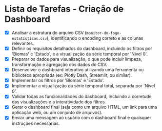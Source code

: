 # Lista de Tarefas - Criação de Dashboard

- [x] Analisar a estrutura do arquivo CSV (`monitor-do-fogo-estatísticas.csv`), identificando o encoding correto e as colunas relevantes.
- [x] Definir os requisitos detalhados do dashboard, incluindo os filtros por 'Biomas' e 'Estado', e a visualização da série temporal por 'Nivel 0'.
- [x] Preparar os dados para visualização, o que pode incluir limpeza, transformação e agregação dos dados do CSV.
- [x] Desenvolver o dashboard interativo utilizando uma ferramenta ou biblioteca apropriada (ex: Plotly Dash, Streamlit, ou similar).
- [x] Implementar os filtros por 'Biomas' e 'Estado'.
- [x] Implementar a visualização da série temporal total, separada por 'Nivel 0'.
- [x] Validar todas as funcionalidades do dashboard, incluindo a corretude das visualizações e a interatividade dos filtros.
- [x] Gerar o dashboard final (seja como um arquivo HTML, um link para uma aplicação web, ou um conjunto de arquivos).
- [x] Enviar uma mensagem ao usuário com o dashboard final e quaisquer instruções necessárias.
